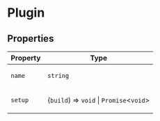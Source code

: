 # Plugin

## Properties

<table>
<thead>
<tr>
<th>Property</th>
<th>Type</th>
</tr>
</thead>
<tbody>
<tr>
<td>

<a id="name"></a> `name`

</td>
<td>

`string`

</td>
</tr>
<tr>
<td>

<a id="setup"></a> `setup`

</td>
<td>

(`build`) => `void` \| `Promise`\<`void`\>

</td>
</tr>
</tbody>
</table>
